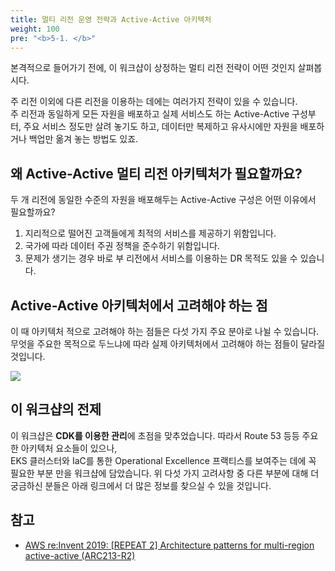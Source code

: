 ```yaml
---
title: 멀티 리전 운영 전략과 Active-Active 아키텍처
weight: 100
pre: "<b>5-1. </b>"
---
```


본격적으로 들어가기 전에, 이 워크샵이 상정하는 멀티 리전 전략이 어떤 것인지 살펴봅시다.

주 리전 이외에 다른 리전을 이용하는 데에는 여러가지 전략이 있을 수 있습니다.  
주 리전과 동일하게 모든 자원을 배포하고 실제 서비스도 하는 Active-Active 구성부터,
주요 서비스 정도만 살려 놓기도 하고, 데이터만 복제하고 유사시에만 자원을 배포하거나 백업만 옮겨 놓는 방법도 있죠.

## 왜 Active-Active 멀티 리전 아키텍처가 필요할까요?

두 개 리전에 동일한 수준의 자원을 배포해두는 Active-Active 구성은 어떤 이유에서 필요할까요?

1. 지리적으로 떨어진 고객들에게 최적의 서비스를 제공하기 위함입니다.
2. 국가에 따라 데이터 주권 정책을 준수하기 위함입니다.
3. 문제가 생기는 경우 바로 부 리전에서 서비스를 이용하는 DR 목적도 있을 수 있습니다.

## Active-Active 아키텍처에서 고려해야 하는 점

이 때 아키텍처 적으로 고려해야 하는 점들은 다섯 가지 주요 분야로 나뉠 수 있습니다.  
무엇을 주요한 목적으로 두느냐에 따라 실제 아키텍처에서 고려해야 하는 점들이 달라질 것입니다.

![](/images/10-intro/5pillars.png)

## 이 워크샵의 전제

이 워크샵은 **CDK를 이용한 관리**에 초점을 맞추었습니다. 따라서 Route 53 등등 주요한 아키텍처 요소들이 있으나,  
EKS 클러스터와 IaC를 통한 Operational Excellence 프랙티스를 보여주는 데에 꼭 필요한 부분 만을 워크샵에 담았습니다.
위 다섯 가지 고려사항 중 다른 부분에 대해 더 궁금하신 분들은 아래 링크에서 더 많은 정보를 찾으실 수 있을 것입니다.


## 참고
* [AWS re:Invent 2019: [REPEAT 2] Architecture patterns for multi-region active-active (ARC213-R2)](https://youtu.be/3K9AzSrCmiQ)
